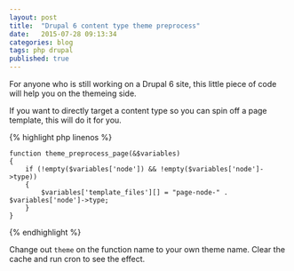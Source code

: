 ```yaml
---
layout: post
title:  "Drupal 6 content type theme preprocess"
date:   2015-07-28 09:13:34
categories: blog
tags: php drupal
published: true
---
```


For anyone who is still working on a Drupal 6 site, this little piece of code will help you on the themeing side.

If you want to directly target a content type so you can spin off a page template, this will do it for you.

{% highlight php linenos %}

	function theme_preprocess_page(&$variables) 
	{ 
		if (!empty($variables['node']) && !empty($variables['node']->type)) 
		{ 
			$variables['template_files'][] = "page-node-" . $variables['node']->type;
		}
	}
{% endhighlight %}

Change out `theme` on the function name to your own theme name.  Clear the cache and run cron to see the effect.

